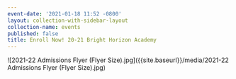 ```yaml
---
event-date: '2021-01-18 11:52 -0800'
layout: collection-with-sidebar-layout
collection-name: events
published: false
title: Enroll Now! 20-21 Bright Horizon Academy
---
```

![2021-22 Admissions Flyer (Flyer Size).jpg]({{site.baseurl}}/media/2021-22 Admissions Flyer (Flyer Size).jpg)

